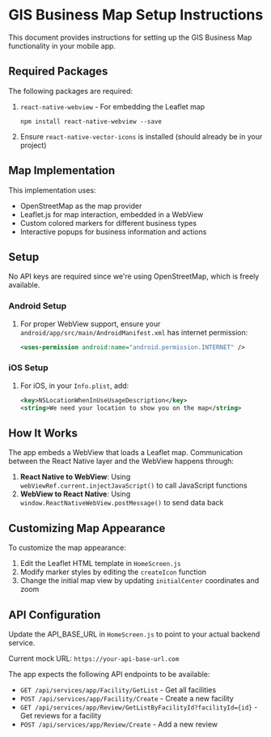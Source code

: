 # GIS Business Map Setup Instructions

This document provides instructions for setting up the GIS Business Map functionality in your mobile app.

## Required Packages

The following packages are required:

1. `react-native-webview` - For embedding the Leaflet map
   ```
   npm install react-native-webview --save
   ```

2. Ensure `react-native-vector-icons` is installed (should already be in your project)

## Map Implementation

This implementation uses:
- OpenStreetMap as the map provider
- Leaflet.js for map interaction, embedded in a WebView
- Custom colored markers for different business types
- Interactive popups for business information and actions

## Setup

No API keys are required since we're using OpenStreetMap, which is freely available.

### Android Setup

1. For proper WebView support, ensure your `android/app/src/main/AndroidManifest.xml` has internet permission:
   ```xml
   <uses-permission android:name="android.permission.INTERNET" />
   ```

### iOS Setup

1. For iOS, in your `Info.plist`, add:
   ```xml
   <key>NSLocationWhenInUseUsageDescription</key>
   <string>We need your location to show you on the map</string>
   ```

## How It Works

The app embeds a WebView that loads a Leaflet map. Communication between the React Native layer and the WebView happens through:

1. **React Native to WebView**: Using `webViewRef.current.injectJavaScript()` to call JavaScript functions
2. **WebView to React Native**: Using `window.ReactNativeWebView.postMessage()` to send data back

## Customizing Map Appearance

To customize the map appearance:

1. Edit the Leaflet HTML template in `HomeScreen.js`
2. Modify marker styles by editing the `createIcon` function
3. Change the initial map view by updating `initialCenter` coordinates and zoom

## API Configuration

Update the API_BASE_URL in `HomeScreen.js` to point to your actual backend service.

Current mock URL: `https://your-api-base-url.com`

The app expects the following API endpoints to be available:

- `GET /api/services/app/Facility/GetList` - Get all facilities
- `POST /api/services/app/Facility/Create` - Create a new facility
- `GET /api/services/app/Review/GetListByFacilityId?facilityId={id}` - Get reviews for a facility
- `POST /api/services/app/Review/Create` - Add a new review 